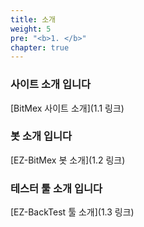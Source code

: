 ```yaml
---
title: 소개
weight: 5
pre: "<b>1. </b>"
chapter: true
---
```


### 사이트 소개 입니다

[BitMex 사이트 소개](1.1 링크)

### 봇 소개 입니다

[EZ-BitMex 봇 소개](1.2 링크)

### 테스터 툴 소개 입니다

[EZ-BackTest 툴 소개](1.3 링크)